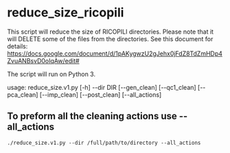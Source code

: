 # reduce_size_ricopili
This script will reduce the size of RICOPILI directories. Please note that it will DELETE some of the files from the directories. See this document for details: https://docs.google.com/document/d/1pAKygwzU2gJehx0jFdZ8TdZmHDp4ZvuANBsvD0oIqAw/edit#

The script will run on Python 3.


usage: reduce_size.v1.py [-h] --dir DIR [--gen_clean] [--qc1_clean]
                         [--pca_clean] [--imp_clean] [--post_clean]
                         [--all_actions]


## To preform all the cleaning actions use --all_actions
```
./reduce_size.v1.py --dir /full/path/to/directory --all_actions
```
